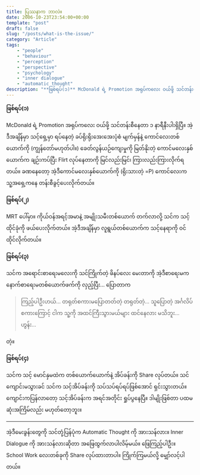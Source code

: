 ```yaml
---
title: ပြဿနာက ဘာလဲ။
date: 2006-10-23T23:54:00+00:00
template: "post"  
draft: false  
slug: "/posts/what-is-the-issue/"  
category: "Article"
tags:
    - "people"
    - "behaviour"
    - "perception"
    - "perspective"
    - "psychology"
    - "inner dialogue"
    - "automatic thought"
description: "**ဖြစ်ရပ်(၁)** McDonald ရဲ့ Promotion အရုပ်ကလေး ဝယ်ဖို့ သင်တန်းစီနေတာ ၁ နာရီနီးပါးရှိပြီ။"
---
```

**ဖြစ်ရပ်(၁)**

McDonald ရဲ့ Promotion အရုပ်ကလေး ဝယ်ဖို့ သင်တန်းစီနေတာ ၁ နာရီနီးပါးရှိပြီ။ အဲ့ဒီအချိန်မှာ သင့်ရှေ့မှာ ရပ်နေတဲ့ ခပ်ရိုးရိုးအေးအေးပုံစံ မျက်မှန်နဲ့ ကောင်လေးတစ်ယောက်ကို (ကျွန်တော်မဟုတ်ပါ။) ခေတ်လွန်ယဉ်ကျေးမှုကို မြတ်နိုးတဲ့ ကောင်မလေးနှစ်ယောက်က ချဉ်းကပ်ပြီး Flirt လုပ်နေတာကို မြင်လည်းမြင်၊ ကြားလည်းကြားလိုက်ရတယ်။ ခဏနေတော့ အဲ့ဒီကောင်မလေးနှစ်ယောက်ကို (ရိုးသားတဲ့ =P) ကောင်လေးက သူ့အရှေ့ကနေ တန်းစီခွင့်ပေးလိုက်တယ်။

**ဖြစ်ရပ်(၂)**

MRT ပေါ်မှာ။ ကိုယ်ဝန်အရင့်အမာနဲ့ အမျိုးသမီးတစ်ယောက် တက်လာလို့ သင်က သင့်ထိုင်ခုံကို ဖယ်ပေးလိုက်တယ်။ အဲ့ဒီအချိန်မှာ လူရွယ်တစ်ယောက်က သင့်နေရာကို ဝင်ထိုင်လိုက်တယ်။

**ဖြစ်ရပ်(၃)**

သင်က အရောင်းစာရေးမလေးကို သင်ကြိုက်တဲ့ ဖိနပ်လေး မေးတာကို အဲ့ဒီစာရေးမက နောက်စာရေးမတစ်ယောက်ဖက်ကို လှည့်ပြီး&#8230; ပြောတာက

> ကြည့်ပါဦးဟယ်&#8230; တရုတ်စကားမပြောတတ်တဲ့ တရုတ်တဲ့&#8230; သူပြောတဲ့ အင်္ဂလိပ်စကားကြောင့် ငါက သူ့ကို အထင်ကြီးသွားမယ်များ ထင်နေလား မသိဘူး&#8230; ဟွန်း&#8230;

တဲ့။

**ဖြစ်ရပ်(၄)**

သင်က သင့် မောင်နှမထဲက တစ်ယောက်ယောက်နဲ့ အိပ်ခန်းကို Share လုပ်တယ်။ သင်ကျောင်းမသွားခင် သင်က သင့်အိပ်ခန်းကို သပ်သပ်ရပ်ရပ်ဖြစ်အောင် ရှင်းသွားတယ်။ ကျောင်းကပြန်လာတော့ သင့်အိပ်ခန်းက အရင်အတိုင်း ရှုပ်ပွနေပြီ။ ဒါမျိုးဖြစ်တာ ပထမဆုံးအကြိမ်လည်း မဟုတ်တော့ဘူး။

* * *

အဲ့ဒီမေးခွန်းတွေကို သင်တုံ့ပြန်ပုံက Automatic Thought ကို အားသန်လား။ Inner Dialogue ကို အားသန်လားဆိုတာ အဖြေထွက်လာပါလိမ့်မယ်။ ဖြေကြည့်ပါဦး။ School Work လေးတစ်ခုကို Share လုပ်ထားတာပါ။ ကြိုက်ကြမယ်လို့ မျှော်လင့်ပါတယ်။